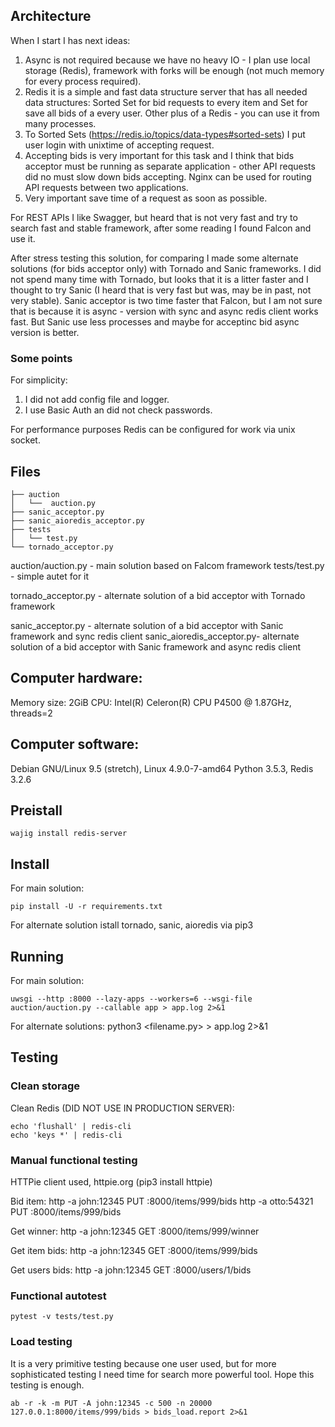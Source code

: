 ## Architecture

When I start I has next ideas:
1.  Async is not required because we have no heavy IO - I plan use local storage (Redis), framework with forks will be enough (not much memory for every process required).
2.  Redis it is a simple and fast data structure server that has all needed data structures: Sorted Set for bid requests to every item and Set for save all bids of a every user. Other plus of a Redis - you can use it from many processes.
3.  To Sorted Sets (https://redis.io/topics/data-types#sorted-sets) I put user login with unixtime of accepting request.
4.  Accepting bids is very important for this task and I think that bids acceptor must be running as separate application - other API requests did no must slow down bids accepting. Nginx can be used for routing API requests between two applications.
5.  Very important save time of a request as soon as possible.

For REST APIs I like Swagger, but heard that is not very fast and try to search fast and stable framework, after some reading I found Falcon and use it.

After stress testing this solution, for comparing I made some alternate solutions (for bids acceptor only) with Tornado and Sanic frameworks.
I did not spend many time with Tornado, but looks that it is a litter faster and I thought to try Sanic (I heard that is very fast but was, may be in past, not very stable).
Sanic acceptor is two time faster that Falcon, but I am not sure that is because it is async - version with sync and async redis client works fast. But Sanic use less processes and maybe for acceptinc bid async version is better.

### Some points

For simplicity:

1.  I did not add config file and logger.
2.  I use Basic Auth an did not check passwords.

For performance purposes Redis can be configured for work via unix socket.

## Files

    ├── auction
    │   └──  auction.py
    ├── sanic_acceptor.py
    ├── sanic_aioredis_acceptor.py
    ├── tests
    │   └── test.py
    └── tornado_acceptor.py

auction/auction.py - main solution based on Falcom framework
tests/test.py - simple autet for it

tornado_acceptor.py - alternate solution of a bid acceptor with Tornado framework

sanic_acceptor.py - alternate solution of a bid acceptor with Sanic framework and sync redis client
sanic_aioredis_acceptor.py- alternate solution of a bid acceptor with Sanic framework and async redis client

## Computer hardware:

Memory size: 2GiB
CPU: Intel(R) Celeron(R) CPU P4500 @ 1.87GHz, threads=2

## Computer software:

Debian GNU/Linux 9.5 (stretch), Linux 4.9.0-7-amd64
Python 3.5.3, Redis 3.2.6

## Preistall

    wajig install redis-server

## Install

For main solution:

    pip install -U -r requirements.txt

For alternate solution istall tornado, sanic, aioredis via pip3

## Running

For main solution:

    uwsgi --http :8000 --lazy-apps --workers=6 --wsgi-file auction/auction.py --callable app > app.log 2>&1

For alternate solutions:
    python3 <filename.py> > app.log 2>&1

## Testing

### Clean storage

Clean Redis (DID NOT USE IN PRODUCTION SERVER):

    echo 'flushall' | redis-cli
    echo 'keys *' | redis-cli

### Manual functional testing

HTTPie client used, httpie.org (pip3 install httpie)

Bid item:
    http -a john:12345 PUT :8000/items/999/bids
    http -a otto:54321 PUT :8000/items/999/bids

Get winner:
    http -a john:12345 GET :8000/items/999/winner

Get item bids:
    http -a john:12345 GET :8000/items/999/bids

Get users bids:
    http -a john:12345 GET :8000/users/1/bids

### Functional autotest

    pytest -v tests/test.py

### Load testing

It is a very primitive testing because one user used, but for more sophisticated testing I need time for search more powerful tool. Hope this testing is enough.

    ab -r -k -m PUT -A john:12345 -c 500 -n 20000 127.0.0.1:8000/items/999/bids > bids_load.report 2>&1
